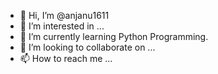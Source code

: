 - 👋 Hi, I’m @anjanu1611
- 👀 I’m interested in ...
- 🌱 I’m currently learning Python Programming.
- 💞️ I’m looking to collaborate on ...
- 📫 How to reach me ...

<!---
anjanu1611/anjanu1611 is a ✨ special ✨ repository because its `README.md` (this file) appears on your GitHub profile.
You can click the Preview link to take a look at your changes.
--->
